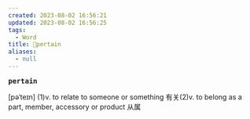 ```yaml
---
created: 2023-08-02 16:56:21
updated: 2023-08-02 16:56:25
tags:
  - Word
title: 📖pertain
aliases:
  - null
---
```


<pre><strong>pertain</strong></pre>
[pəˈteɪn]
(1)v. to relate to someone or something 有关(2)v. to belong as a part, member, accessory or product 从属
